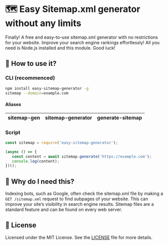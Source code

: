 # 🗺️ Easy Sitemap.xml generator without any limits
Finally! A free and easy-to-use sitemap.xml generator with no restrictions for your website.
Improve your search engine rankings effortlessly! All you need is Node.js installed and this module. Good luck!


## 🤔 How to use it?
### CLI (recommenced)
```bash
npm install easy-sitemap-generator -g
sitemap --domain=example.com
```
#### Aliases
| sitemap-gen | sitemap-generator | generate-sitemap |
|-------------|-------------------|------------------|

### Script
```js
const sitemap = require('easy-sitemap-generator');

(async () => {
   const content = await sitemap.generate('https://example.com');
   console.log(content);
})();
```


## 👀 Why do I need this?
Indexing bots, such as Google, often check the sitemap.xml file by making a `GET /sitemap.xml` request to find subpages of your website.
This can improve your site’s visibility in search engine results. Sitemap files are a standard feature and can be found on every web server.

## 📘 License
Licensed under the MIT License. See the [LICENSE](LICENSE) file for more details.